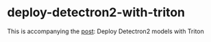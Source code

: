 # deploy-detectron2-with-triton
This is accompanying the [post](https://tintn.github.io/deploy-detectron2-with-triton/): Deploy Detectron2 models with Triton
